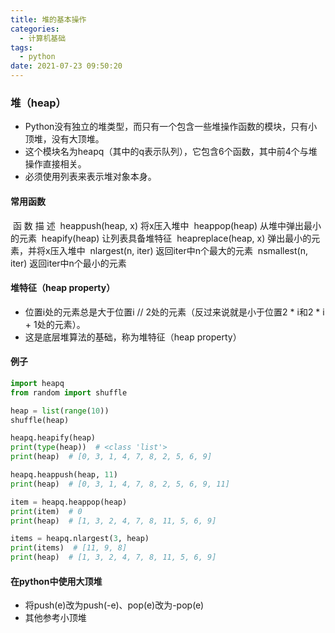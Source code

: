 ```yaml
---
title: 堆的基本操作
categories:
  - 计算机基础
tags:
  - python
date: 2021-07-23 09:50:20
---
```


### 堆（heap）

- Python没有独立的堆类型，而只有一个包含一些堆操作函数的模块，只有小顶堆，没有大顶堆。
- 这个模块名为heapq（其中的q表示队列），它包含6个函数，其中前4个与堆操作直接相关。
- 必须使用列表来表示堆对象本身。

#### 常用函数

​                 函 数                                                           描 述
​     heappush(heap, x)                                        将x压入堆中
​     heappop(heap)                                      从堆中弹出最小的元素
​     heapify(heap)                                           让列表具备堆特征
​     heapreplace(heap, x)                            弹出最小的元素，并将x压入堆中
​     nlargest(n, iter)                                       返回iter中n个最大的元素
​     nsmallest(n, iter)                                   返回iter中n个最小的元素

#### 堆特征（heap property）

- 位置i处的元素总是大于位置i // 2处的元素（反过来说就是小于位置2 * i和2 * i + 1处的元素）。
- 这是底层堆算法的基础，称为堆特征（heap property）

#### 例子

```python
import heapq
from random import shuffle

heap = list(range(10))
shuffle(heap)

heapq.heapify(heap)
print(type(heap))  # <class 'list'>
print(heap)  # [0, 3, 1, 4, 7, 8, 2, 5, 6, 9]

heapq.heappush(heap, 11)
print(heap)  # [0, 3, 1, 4, 7, 8, 2, 5, 6, 9, 11]

item = heapq.heappop(heap)
print(item)  # 0
print(heap)  # [1, 3, 2, 4, 7, 8, 11, 5, 6, 9]

items = heapq.nlargest(3, heap)
print(items)  # [11, 9, 8]
print(heap)  # [1, 3, 2, 4, 7, 8, 11, 5, 6, 9]

```

#### 在python中使用大顶堆

- 将push(e)改为push(-e)、pop(e)改为-pop(e)
- 其他参考小顶堆

